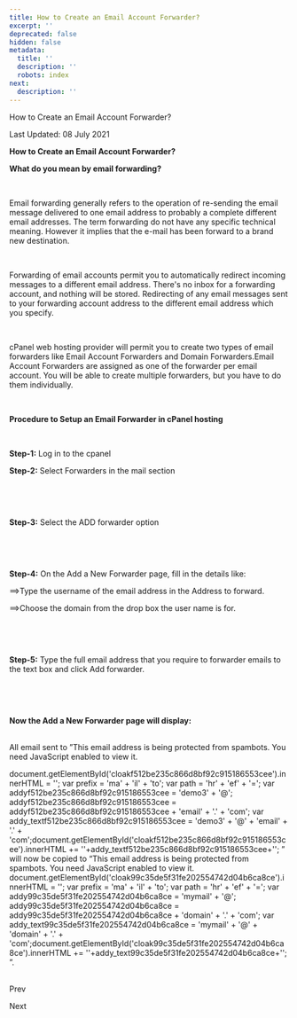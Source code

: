 ```yaml
---
title: How to Create an Email Account Forwarder?
excerpt: ''
deprecated: false
hidden: false
metadata:
  title: ''
  description: ''
  robots: index
next:
  description: ''
---
```


<div class="page-header">

How to Create an Email Account Forwarder? 
</div>

<span class="icon-calendar" aria-hidden="true"></span>

Last Updated: 08 July 2021 

<div itemprop="articleBody">
<span style={{fontSize: "xx-large"}}><strong>How to Create an Email Account Forwarder?</strong></span>
<br />
<p dir="ltr"><span style={{fontSize: "x-large"}}><strong>What do you mean by email forwarding?</strong></span></p>
<br />
<p dir="ltr">Email forwarding generally refers to the operation of re-sending the email message delivered to one email address to probably a complete different email addresses. The term forwarding do not have any specific technical meaning. However it implies that the e-mail has been forward to a brand new destination.</p>
<br />
<p dir="ltr">Forwarding of email accounts permit you to automatically redirect incoming messages to a different email address. There's no inbox for a forwarding account, and nothing will be stored. Redirecting of any email messages sent to your forwarding account address to the different email address which you specify.</p>
<br />
<p dir="ltr">cPanel web hosting provider will permit you to create two types of email forwarders like Email Account Forwarders and Domain Forwarders.Email Account Forwarders are assigned as one of the forwarder per email account. You will be able to create multiple forwarders, but you have to do them individually.</p>
<br />
<p dir="ltr"><span style={{fontSize: "x-large"}}><strong>Procedure to Setup an Email Forwarder in cPanel hosting</strong></span></p>
<br />
<p dir="ltr"><strong>Step-1:</strong> Log in to the cpanel</p>
<p dir="ltr"><strong>Step-2:</strong> Select Forwarders in the mail section</p>
<br />
<p dir="ltr"></p>
<br />
<p dir="ltr"><strong>Step-3:</strong> Select the ADD forwarder option</p>
<br />
<p dir="ltr"></p>
<br />
<p dir="ltr"><strong>Step-4:</strong> On the Add a New Forwarder page, fill in the details like:</p>
<p dir="ltr">==&gt;Type the username of the email address in the Address to forward.                     </p>
<p dir="ltr">==&gt;Choose the domain from the drop box the user name is for.</p>
<br />
<p dir="ltr"></p>
<br />
<p dir="ltr"><strong>Step-5:</strong> Type the full email address that you require to forwarder emails to the text box and click Add forwarder.</p>
<br />
<p dir="ltr"></p>
<br />
<p dir="ltr"><strong>Now the Add a New Forwarder page will display:</strong></p>
<p dir="ltr"><br />All email sent to ”<span id="cloakf512be235c866d8bf92c915186553cee">This email address is being protected from spambots. You need JavaScript enabled to view it.</span></p>
				document.getElementById('cloakf512be235c866d8bf92c915186553cee').innerHTML = '';
				var prefix = '&#109;a' + 'i&#108;' + '&#116;o';
				var path = 'hr' + 'ef' + '=';
				var addyf512be235c866d8bf92c915186553cee = 'd&#101;m&#111;3' + '&#64;';
				addyf512be235c866d8bf92c915186553cee = addyf512be235c866d8bf92c915186553cee + '&#101;m&#97;&#105;l' + '&#46;' + 'c&#111;m';
				var addy_textf512be235c866d8bf92c915186553cee = 'd&#101;m&#111;3' + '&#64;' + '&#101;m&#97;&#105;l' + '&#46;' + 'c&#111;m';document.getElementById('cloakf512be235c866d8bf92c915186553cee').innerHTML += ''+addy_textf512be235c866d8bf92c915186553cee+'';
		” will now be copied to “<span id="cloak99c35de5f31fe202554742d04b6ca8ce">This email address is being protected from spambots. You need JavaScript enabled to view it.</span>
				document.getElementById('cloak99c35de5f31fe202554742d04b6ca8ce').innerHTML = '';
				var prefix = '&#109;a' + 'i&#108;' + '&#116;o';
				var path = 'hr' + 'ef' + '=';
				var addy99c35de5f31fe202554742d04b6ca8ce = 'mym&#97;&#105;l' + '&#64;';
				addy99c35de5f31fe202554742d04b6ca8ce = addy99c35de5f31fe202554742d04b6ca8ce + 'd&#111;m&#97;&#105;n' + '&#46;' + 'c&#111;m';
				var addy_text99c35de5f31fe202554742d04b6ca8ce = 'mym&#97;&#105;l' + '&#64;' + 'd&#111;m&#97;&#105;n' + '&#46;' + 'c&#111;m';document.getElementById('cloak99c35de5f31fe202554742d04b6ca8ce').innerHTML += ''+addy_text99c35de5f31fe202554742d04b6ca8ce+'';
		”.<br /><br /></p> </div>

<span class="icon-chevron-left" aria-hidden="true"></span> <span aria-hidden="true">Prev</span> 

<span aria-hidden="true">Next</span> <span class="icon-chevron-right" aria-hidden="true"></span> 

</div>